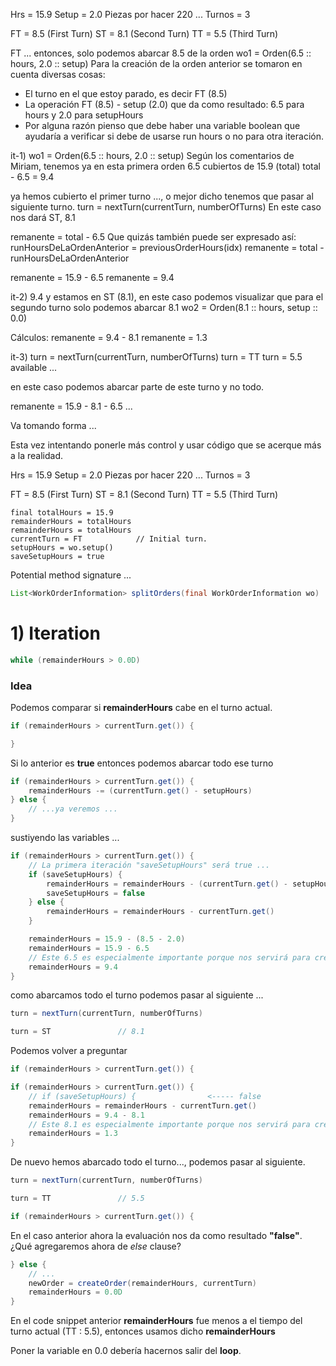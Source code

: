 Hrs = 15.9
Setup = 2.0
Piezas por hacer 220 ...
Turnos = 3

FT = 8.5            (First Turn)
ST = 8.1            (Second Turn)
TT = 5.5            (Third Turn)




FT ... entonces, solo podemos abarcar 8.5 de la orden
wo1 = Orden(6.5 :: hours, 2.0 :: setup)
Para la creación de la orden anterior se tomaron en cuenta diversas cosas: 
- El turno en el que estoy parado, es decir FT (8.5)
- La operación FT (8.5) - setup (2.0) que da como resultado: 6.5 para hours y 2.0 para setupHours
- Por alguna razón pienso que debe haber una variable boolean que ayudaría a verificar si debe de usarse run hours o no para 
	otra iteración.

it-1)
wo1 = Orden(6.5 :: hours, 2.0 :: setup)
Según los comentarios de Miriam, tenemos ya en esta primera orden 6.5 cubiertos de 15.9 (total)
total - 6.5 = 9.4

ya hemos cubierto el primer turno ..., o mejor dicho tenemos que pasar al siguiente turno.
turn = nextTurn(currentTurn, numberOfTurns)
En este caso nos dará ST, 8.1

remanente = total - 6.5
Que quizás también puede ser expresado así:
runHoursDeLaOrdenAnterior = previousOrderHours(idx)
remanente = total - runHoursDeLaOrdenAnterior

remanente = 15.9 - 6.5
remanente = 9.4

it-2)
9.4 y estamos en ST (8.1), en este caso podemos visualizar que para el segundo turno solo podemos abarcar 8.1
wo2 = Orden(8.1 :: hours, setup :: 0.0)

Cálculos:
remanente = 9.4 - 8.1
remanente = 1.3

it-3)
turn = nextTurn(currentTurn, numberOfTurns)
turn = TT
turn = 5.5 available ...

en este caso podemos abarcar parte de este turno y no todo.

remanente = 15.9 - 8.1 - 6.5 ...

Va tomando forma ... 




Esta vez intentando ponerle más control y usar código que se acerque más a la realidad.

Hrs = 15.9
Setup = 2.0
Piezas por hacer 220 ...
Turnos = 3

FT = 8.5            (First Turn)
ST = 8.1            (Second Turn)
TT = 5.5            (Third Turn)

```
final totalHours = 15.9
remainderHours = totalHours			 
remainderHours = totalHours
currentTurn = FT 			// Initial turn.
setupHours = wo.setup()
saveSetupHours = true
```

Potential method signature ... 
```java
List<WorkOrderInformation> splitOrders(final WorkOrderInformation wo)
```

# 1) Iteration
```java
while (remainderHours > 0.0D) 
```

### Idea
Podemos comparar si **remainderHours** cabe en el turno actual.

```java
if (remainderHours > currentTurn.get()) {

}
```

Si lo anterior es **true** entonces podemos abarcar todo ese turno

```java
if (remainderHours > currentTurn.get()) {
	remainderHours -= (currentTurn.get() - setupHours)
} else {
	// ...ya veremos ...
}
```


sustiyendo las variables ...
```java
if (remainderHours > currentTurn.get()) {
	// La primera iteración "saveSetupHours" será true ... 
	if (saveSetupHours) {
		remainderHours = remainderHours - (currentTurn.get() - setupHours)
		saveSetupHours = false
	} else {
		remainderHours = remainderHours - currentTurn.get()
	}

	remainderHours = 15.9 - (8.5 - 2.0)
	remainderHours = 15.9 - 6.5
	// Este 6.5 es especialmente importante porque nos servirá para crear la nueva orden con dicho valor y calcular las piezas por hacer ...
	remainderHours = 9.4
}
```

como abarcamos todo el turno podemos pasar al siguiente ... 
```java
turn = nextTurn(currentTurn, numberOfTurns)
```

```java
turn = ST				// 8.1
```

Podemos volver a preguntar 
```java
if (remainderHours > currentTurn.get()) {
```

```java
if (remainderHours > currentTurn.get()) {
	// if (saveSetupHours) { 				<----- false
	remainderHours = remainderHours - currentTurn.get()
	remainderHours = 9.4 - 8.1
	// Este 8.1 es especialmente importante porque nos servirá para crear la nueva orden con dicho valor y calcular las piezas por hacer ...
	remainderHours = 1.3
}
```

De nuevo hemos abarcado todo el turno..., podemos pasar al siguiente.

```java
turn = nextTurn(currentTurn, numberOfTurns)
```

```java
turn = TT				// 5.5
```

```java
if (remainderHours > currentTurn.get()) {
```

En el caso anterior ahora la evaluación nos da como resultado **"false"**.
¿Qué agregaremos ahora de *else* clause?

```java
} else {
	// ...
	newOrder = createOrder(remainderHours, currentTurn)
	remainderHours = 0.0D
}
```

En el code snippet anterior **remainderHours** fue menos a el tiempo del turno
actual (TT : 5.5), entonces usamos dicho **remainderHours**

Poner la variable en 0.0 debería hacernos salir del **loop**.